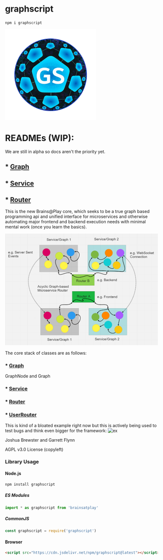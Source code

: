 
# graphscript

`npm i graphscript`

<img src="gs_logo_min.png"  width=300px height=300px>

# READMEs (WIP):
We are still in alpha so docs aren't the priority yet.

## * [Graph](./docs/Graph.md)
## * [Service](./docs/Service.md)
## * [Router](./docs//Router.md)

This is the new Brains@Play core, which seeks to be a true graph based programming api and unified interface for microservices and otherwise automating major frontend and backend execution needs with minimal mental work (once you learn the basics).

![exg](./docs/graphex.png)

The core stack of classes are as follows:
### * [Graph](./Graph.ts) 
GraphNode and Graph
### * [Service](./services/Service.ts)
### * [Router](./routers/Router.ts)
### * [UserRouter](./routers/users/User.router.ts)


This is kind of a bloated example right now but this is actively being used to test bugs and think even bigger for the framework:
![ex](example.png)


Joshua Brewster and Garrett Flynn

AGPL v3.0 License (copyleft)

### Library Usage
#### Node.js
```bash
npm install graphscript
``` 

##### ES Modules
```javascript
import * as graphscript from 'brainsatplay'
```

##### CommonJS
```javascript
const graphscript = require('graphscript')
``` 

#### Browser
```html
<script src="https://cdn.jsdelivr.net/npm/graphscript@latest"></script>
```
